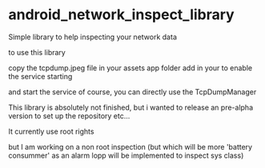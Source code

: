 android_network_inspect_library
===============================

Simple library to help inspecting your network data

to use this library
        
copy the tcpdump.jpeg file in your assets app folder
add 
                <service android:name="eu.codlab.network.inspect.library.DumpService" />
        in your <application></application> to enable the service starting
        
and start the service of course, you can directly use the TcpDumpManager
        
This library is absolutely not finished, but i wanted to release an pre-alpha version to set up the repository etc...

It currently use root rights

but I am working on a non root inspection (but which will be more 'battery consummer' as an alarm lopp will be implemented to inspect sys class)